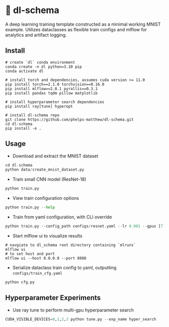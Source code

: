 # &#127796; dl-schema
A deep learning training template constructed as a minimal working MNIST example. Utilizes dataclasses as flexible train configs and mlflow for analytics and artifact logging.

## Install
```
# create `dl` conda environment
conda create -n dl python=3.10 pip
conda activate dl

# install torch and dependencies, assumes cuda version >= 11.0
pip install torch==2.1.0 torchvision==0.16.0
pip install mlflow==2.8.1 pyrallis==0.3.1 
pip install pandas tqdm pillow matplotlib 

# install hyperparameter search dependencies
pip install ray[tune] hyperopt

# install dl-schema repo
git clone https://github.com/phelps-matthew/dl-schema.git
cd dl-schema
pip install -e .
```

## Usage
* Download and extract the MNIST dataset
```python
cd dl-schema
python data/create_mnist_dataset.py
```
* Train small CNN model (ResNet-18)
```python
python train.py
```
* View train configuration options
```python
python train.py --help
```
* Train from yaml configuration, with CLI override
```python
python train.py --config_path configs/resnet.yaml --lr 0.001 --gpus [7]
```
* Start mlflow ui to visualize results
```
# navgiate to dl_schema root directory containing `mlruns`
mlflow ui
# to set host and port
mlflow ui --host 0.0.0.0 --port 8080
```
* Serialize dataclass train config to yaml, outputting `configs/train_cfg.yaml`
```python
python cfg.py
```

## Hyperparameter Experiments
* Use ray tune to perform multi-gpu hyperparameter search
```python
CUDA_VISIBLE_DEVICES=0,1,2,3 python tune.py --exp_name hyper_search
```
